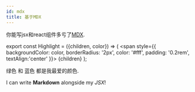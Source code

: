 ```yaml
---
id: mdx
title: 基于MDX
---
```

你能写jsx和react组件多亏了[MDX](https://mdxjs.com/).

export const Highlight = ({children, color}) => ( <span style={{
      backgroundColor: color,
      borderRadius: '2px',
      color: '#fff',
      padding: '0.2rem',
      textAlign:'center'
    }}> {children} </span> );

<Highlight color="#25c2a0">绿色</Highlight> 和 <Highlight color="#1877F2">蓝色</Highlight> 都是我最爱的颜色.

I can write **Markdown** alongside my _JSX_!

